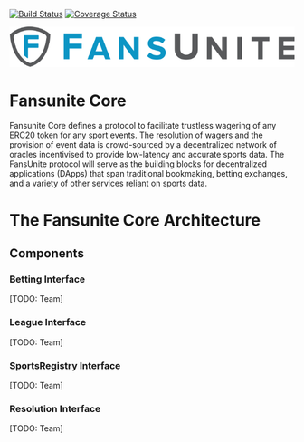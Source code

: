 [![Build Status](https://travis-ci.org/FansUnite12/fansunite-core.svg?branch=master)](https://travis-ci.org/fansunite12/fansunite-core)
[![Coverage Status](https://coveralls.io/repos/github/FansUnite12/fansunite-core/badge.svg?branch=master)](https://coveralls.io/github/FansUnite12/fansunite-core?branch=master)

![Fansunite logo](fansunite.png)

# Fansunite Core

Fansunite Core defines a protocol to facilitate trustless wagering of any ERC20 token for any sport events. The resolution of wagers and the provision of event data is crowd-sourced by a decentralized network of oracles incentivised to provide low-latency and accurate sports data. The FansUnite protocol will serve as the building blocks for decentralized applications (DApps) that span traditional bookmaking, betting exchanges, and a variety of other services reliant on sports data.

# The Fansunite Core Architecture

## Components
### Betting Interface
[TODO: Team]

### League Interface
[TODO: Team]

### SportsRegistry Interface
[TODO: Team]

### Resolution Interface
[TODO: Team]

